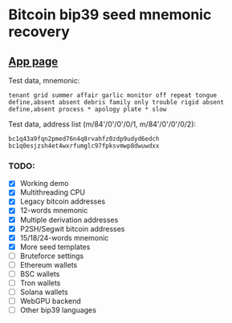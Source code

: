 # Bitcoin bip39 seed mnemonic recovery


## [App page](https://georg95.github.io/bip39-brute/index.html)
Test data, mnemonic:
```
tenant grid summer affair garlic monitor off repeat tongue define,absent absent debris family only trouble rigid absent define,absent process * apology plate * slow
```
Test data, address list (m/84'/0'/0'/0/1, m/84'/0'/0'/0/2):
```
bc1q43a9fqn2pmed76n4q8rvahfz0zdp9udyd6edch
bc1q0esjzsh4et4wxrfumglc97fpksvmwp8dwuwdxx
```

### TODO:

- [x] Working demo
- [x] Multithreading CPU
- [x] Legacy bitcoin addresses
- [x] 12-words mnemonic
- [x] Multiple derivation addresses
- [x] P2SH/Segwit bitcoin addresses
- [x] 15/18/24-words mnemonic
- [x] More seed templates
- [ ] Bruteforce settings
- [ ] Ethereum wallets
- [ ] BSC wallets
- [ ] Tron wallets
- [ ] Solana wallets
- [ ] WebGPU backend
- [ ] Other bip39 languages
